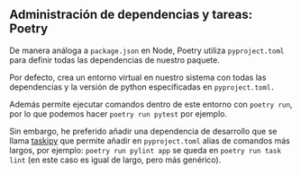 ## Administración de dependencias y tareas: Poetry

De manera análoga a `package.json` en Node, Poetry utiliza `pyproject.toml` para definir todas las dependencias de nuestro paquete.

Por defecto, crea un entorno virtual en nuestro sistema con todas las dependencias y la versión de python especificadas en `pyproject.toml.`

Además permite ejecutar comandos dentro de este entorno con `poetry run`, por lo que podemos hacer `poetry run pytest` por ejemplo.

Sin embargo, he preferido añadir una dependencia de desarrollo que se llama [taskipy](https://pypi.org/project/taskipy/) que permite añadir en `pyproject.toml` alias de comandos más largos, por ejemplo: `poetry run pylint app` se queda en `poetry run task lint` (en este caso es igual de largo, pero más genérico).

